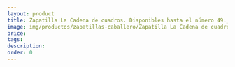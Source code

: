 ```yaml
---
layout: product
title: Zapatilla La Cadena de cuadros. Disponibles hasta el número 49._19€
image: img/productos/zapatillas-caballero/Zapatilla La Cadena de cuadros. Disponibles hasta el número 49._19€.webp
price: 
tags: 
description: 
order: 0
---
```

